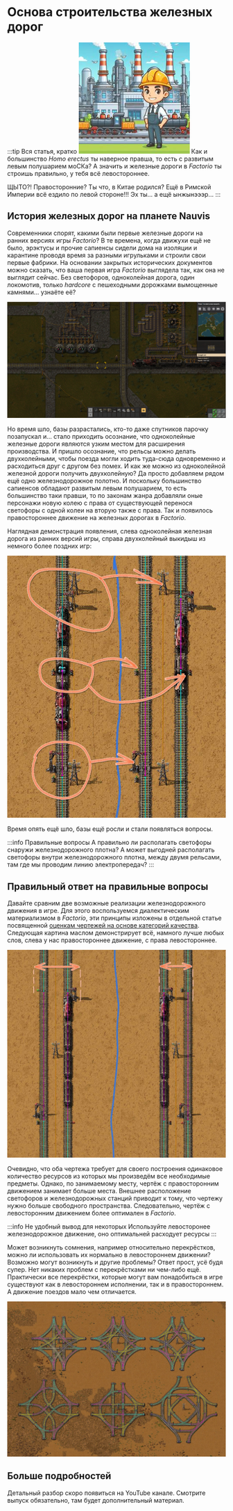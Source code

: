# Основа строительства железных дорог

:::tip Вся статья, кратко *![Ты не правильно строишь железные дороги](./images/LeftHandTraffic.Me.jpg#right)*
Как и большинство *Homo erectus* ты наверное правша, то есть с развитым левым полушарием моСКа? А значить и железные дороги в *Factorio* ты строишь правильно, у тебя всё левостороннее.

ЩЫТО?! Правосторонние? Ты что, в Китае родился? Ещё в Римской Империи всё ездило по левой стороне!!! Эх ты... а ещё ынжынэээр...
:::

## История железных дорог на планете Nauvis

Современники спорят, какими были первые железные дороги на ранних версиях игры *Factorio*? В те времена, когда движухи ещё не было, эрэктусы и прочие сапиенсы сидели дома на изоляции и карантине проводя время за разными игрульками и строили свои первые фабрики. На основании закрытых исторических документов можно сказать, что ваша первая игра *Factorio* выглядела так, как она не выглядит сейчас. Без светофоров, одноколейная дорога, один локомотив, только *hardcore* с пешеходными дорожками вымощенные камнями... узнаёте её?

![Ваша первая база](./images/LeftHandTraffic.01.jpg)

Но время шло, базы разрастались, кто-то даже спутников парочку позапускал и... стало приходить осознание, что одноколейные железные дороги являются узким местом для расширения производства. И пришло осознание, что рельсы можно делать двухколейными, чтобы поезда могли ходить туда-сюда одновременно и расходиться друг с другом без помех. И как же можно из одноколейной железной дороги получить двухколейную? Да просто добавляем рядом ещё одно железнодорожное полотно. И поскольку большинство сапиенсов обладают развитым левым полушарием, то есть большинство таки правши, то по законам жанра добавляли оные персонажи новую колею с права от существующей перенося светофоры с одной колеи на вторую также с права. Так и появилось правостороннее движение на железных дорогах в *Factorio*.

Наглядная демонстрация появления, слева одноколейная железная дорога из ранних версий игры, справа двухколейный выкидыш из немного более поздних игр:

![Появление правостороннего движения в Factroio](./images/LeftHandTraffic.02.jpg)

Время опять ещё шло, базы ещё росли и стали появляться вопросы.

:::info Правильные вопросы
А правильно ли располагать светофоры снаружи железнодорожного плотна? А может выгодней располагать светофоры внутри железнодорожного плотна, между двумя рельсами, там где мы проводим линию электропередач?
:::

## Правильный ответ на правильные вопросы

Давайте сравним две возможные реализации железнодорожного движения в игре. Для этого воспользуемся диалектическим материализмом в *Factorio*, эти принципы изложены в отдельной статье посвященной [оценкам чертежей на основе категорий качества](../Additionals/QualityAssessment.md#какие-оценки-качества-есть-в-factorio). Следующая картина маслом демонстрирует всё, намного лучше любых слов, слева у нас правостороннее движение, с права левостороннее.

![Сравниваем правостороннее и левостороннее движение в Factroio](./images/LeftHandTraffic.03.jpg)

Очевидно, что оба чертежа требует для своего построения одинаковое количество ресурсов из которых мы произведём все необходимые предметы. Однако, по занимаемому месту, чертёж с правосторонним движением занимает больше места. Внешнее расположение светофоров и железнодорожных станций приводит к тому, что чертежу нужно больше свободного пространства. Следовательно, чертёж с левосторонним движением более оптимален в *Factorio*.

:::info Не удобный вывод для некоторых
Используйте левосторонее железнодорожное движение, оно оптимальней расходует ресурсы
:::

Может возникнуть сомнения, например относительно перекрёстков, можно ли использовать их нормально в левостороннем движении? Возможно могут возникнуть и другие проблемы? Ответ прост, усё будя супер. Нет никаких проблем с перекрёстками ни чем-либо ещё. Практически все перекрёстки, которые могут вам понадобиться в игре существуют как в левостороннем исполнении, так и в правостороннем. А движение поездов мало чем отличается.

![Основные перекрёстки в Factroio](./images/LeftHandTraffic.04.jpg)

## Больше подробностей

Детальный разбор скоро появиться на YouTube канале. Смотрите выпуск обязательно, там будет дополнительный материал.

